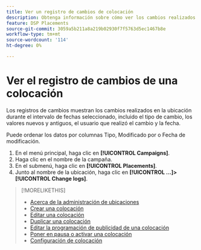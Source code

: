 ```yaml
---
title: Ver un registro de cambios de colocación
description: Obtenga información sobre cómo ver los cambios realizados en la ubicación.
feature: DSP Placements
source-git-commit: 3059a5b211a8a219b02930f7f5763d5ec1467b8e
workflow-type: tm+mt
source-wordcount: '114'
ht-degree: 0%

---
```


# Ver el registro de cambios de una colocación

Los registros de cambios muestran los cambios realizados en la ubicación durante el intervalo de fechas seleccionado, incluido el tipo de cambio, los valores nuevos y antiguos, el usuario que realizó el cambio y la fecha.

Puede ordenar los datos por columnas Tipo, Modificado por o Fecha de modificación.

1. En el menú principal, haga clic en **[!UICONTROL Campaigns]**.
1. Haga clic en el nombre de la campaña.
1. En el submenú, haga clic en **[!UICONTROL Placements]**.
1. Junto al nombre de la ubicación, haga clic en  **[!UICONTROL ...]>[!UICONTROL Change logs]**.

>[!MORELIKETHIS]
>
>* [Acerca de la administración de ubicaciones](placement-about.md)
>* [Crear una colocación](placement-create.md)
>* [Editar una colocación](placement-edit.md)
>* [Duplicar una colocación](placement-duplicate.md)
>* [Editar la programación de publicidad de una colocación](placement-edit-ad-schedule.md)
>* [Poner en pausa o activar una colocación](placement-pause-activate.md)
>* [Configuración de colocación](placement-settings.md)

